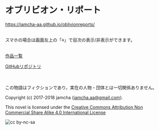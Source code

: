 

# オブリビオン・リポート

<https://jamcha-aa.github.io/oblivionreports/>  

<br>  
スマホの場合は画面左上の「≡」で目次の表示/非表示ができます。  

<br>  
<br>  

[作品一覧](https://jamcha-aa.gitbook.io/about/)  

[GitHubリポジトリ](https://github.com/jamcha-aa/OblivionReports)  

<br>  
<br>  
この物語はフィクションであり，実在の人物・団体とは一切関係ありません。  

Copyright (c) 2017-2018 jamcha (jamcha.aa@gmail.com).  

This novel is licensed under the [Creative Commons Attribution Non Commercial Share Alike 4.0 International License](https://creativecommons.org/licenses/by-nc-sa/4.0/deed)  

![cc by-nc-sa](https://i.creativecommons.org/l/by-nc-sa/4.0/88x31.png)  

